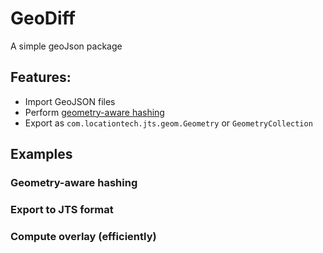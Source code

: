 # GeoDiff
A simple geoJson package

## Features:
* Import GeoJSON files
* Perform [geometry-aware hashing](https://altayakkus.dev/2024/05/26/geometry-aware-hashing/)
* Export as `com.locationtech.jts.geom.Geometry` or `GeometryCollection`


## Examples
### Geometry-aware hashing
<script src="https://gist.github.com/AltayAkkus/11340f102c1ca14903ead8d699438496.js"></script>
### Export to JTS format
<script src="https://gist.github.com/AltayAkkus/31ddfb0dcfbb0db86113d7d8f161a59d.js"></script>

### Compute overlay (efficiently)
<script src="https://gist.github.com/AltayAkkus/36d60e1b4ece8aab0801ae199fc085ea.js"></script>

